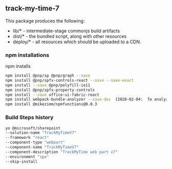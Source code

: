 ## track-my-time-7

This package produces the following:

* lib/* - intermediate-stage commonjs build artifacts
* dist/* - the bundled script, along with other resources
* deploy/* - all resources which should be uploaded to a CDN.

### npm installations
npm installs
```bash
npm install @pnp/sp @pnp/graph --save
npm install @pnp/spfx-controls-react --save --save-exact
npm install --save @pnp/polyfill-ie11
npm install @pnp/spfx-property-controls
npm install --save office-ui-fabric-react
npm install webpack-bundle-analyzer --save-dev  (2020-02-04:  To analyze web pack size)
npm install @mikezimm/npmfunctions@0.0.3

```


### Build Steps history
```bash
yo @microsoft/sharepoint 
--solution-name "TrackMyTimeV7" 
--framework "react" 
--component-type "webpart" 
--component-name "TrackMyTimeV7" 
--component-description "TrackMyTime web part v7" 
--environment "spo" 
--skip-install
```